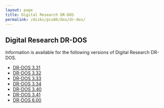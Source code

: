 ```yaml
---
layout: page
title: Digital Research DR-DOS
permalink: /disks/pcx86/dos/dr-dos/
---
```


Digital Research DR-DOS
-----------------------

Information is available for the following versions of Digital Research DR-DOS.

* [DR-DOS 3.31](/disks/pcx86/dos/dr-dos/3.31/)
* [DR-DOS 3.32](/disks/pcx86/dos/dr-dos/3.32/)
* [DR-DOS 3.33](/disks/pcx86/dos/dr-dos/3.33/)
* [DR-DOS 3.34](/disks/pcx86/dos/dr-dos/3.34/)
* [DR-DOS 3.40](/disks/pcx86/dos/dr-dos/3.40/)
* [DR-DOS 3.41](/disks/pcx86/dos/dr-dos/3.41/)
* [DR-DOS 6.00](/disks/pcx86/dos/dr-dos/6.00/)
